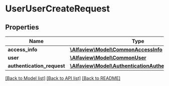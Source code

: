 # UserUserCreateRequest

## Properties
Name | Type | Description | Notes
------------ | ------------- | ------------- | -------------
**access_info** | [**\Alfaview\Model\CommonAccessInfo**](CommonAccessInfo.md) |  | [optional] 
**user** | [**\Alfaview\Model\CommonUser**](CommonUser.md) |  | [optional] 
**authentication_request** | [**\Alfaview\Model\AuthenticationAuthenticationRequest**](AuthenticationAuthenticationRequest.md) |  | [optional] 

[[Back to Model list]](../README.md#documentation-for-models) [[Back to API list]](../README.md#documentation-for-api-endpoints) [[Back to README]](../README.md)


